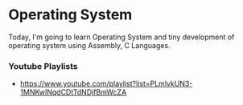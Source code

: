 # Operating System

Today, I'm going to learn Operating System and tiny development of operating system using Assembly, C Languages.

### Youtube Playlists
 - https://www.youtube.com/playlist?list=PLmlvkUN3-1MNKwINqdCDtTdNDjfBmWcZA
 
 
